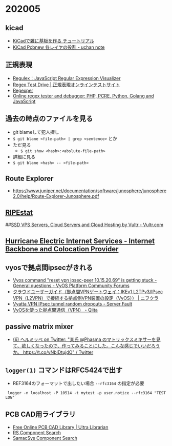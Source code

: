 # 202005

## kicad
- [KiCadで雑に基板を作る チュートリアル](https://www.slideshare.net/soburi/kicad-53622272)
- [KiCad Pcbnew 各レイヤの役割 - uchan note](https://uchan.hateblo.jp/entry/2016/02/07/153224)

## 正規表現
- [Regulex：JavaScript Regular Expression Visualizer](https://jex.im/regulex/)
- [Regex Test Drive | 正規表現オンラインテストサイト](https://regex-testdrive.com/ja/)
- [Regexper](https://regexper.com/)
- [Online regex tester and debugger: PHP, PCRE, Python, Golang and JavaScript](https://regex101.com/)

## 過去の時点のファイルを見る
-  git blameして犯人探し
  - `$ git blame <file-path> | grep <sentence>` とか
- ただ見る
  - `$ git show <hash>:<abslute-file-path>`
-  詳細に見る
  - `$ git blame <hash> -- <file-path>`

## Route Explorer
- https://www.juniper.net/documentation/software/junosphere/junosphere2.0/help/Route-Explorer-Junosphere.pdf

## [RIPEstat](https://stat.ripe.net/)

##[SSD VPS Servers, Cloud Servers and Cloud Hosting by Vultr - Vultr.com](https://www.vultr.com/)

## [Hurricane Electric Internet Services - Internet Backbone and Colocation Provider](http://he.net/)

## vyosで拠点間ipsecがきれる
- [Vyos command "reset vpn ipsec-peer 10.15.20.69" is getting stuck - General questions - VyOS Platform Community Forums](https://forum.vyos.io/t/vyos-command-reset-vpn-ipsec-peer-10-15-20-69-is-getting-stuck/3383/7)
- [クラウドユーザーガイド（拠点間VPNゲートウェイ：IKEv1 L2TPv3/IPsec VPN（L2VPN）で接続する拠点側VPN装置の設定（VyOS）） | ニフクラ](https://pfs.nifcloud.com/guide/cp/vpngw/cn_l2_vyos.htm)
- [Vyatta VPN IPsec tunnel random dropouts - Server Fault](https://serverfault.com/questions/586399/vyatta-vpn-ipsec-tunnel-random-dropouts)
- [VyOSを使った拠点間通信（VPN） - Qiita](https://qiita.com/tsukasa1301/items/cbb78e6f29cb9b5e713b)

## passive matrix mixer
- [(6) ヘルミッペ on Twitter: "某氏 @Phasma のマトリックスミキサーを見て、欲しくなったので、作ってみることにした。こんな感じでいいだろうか。 https://t.co/vNbIDtujdO" / Twitter](https://twitter.com/komiya_ma/status/1147505752749199360)

## `logger(1)` コマンドはRFC5424で出す
- REF3164のフォーマットで出したい場合 `--rfc3164` の指定が必要
```
 logger -n localhost -P 10514 -t mytest -p user.notice --rfc3164 "TEST LOG"
 ```

## PCB CAD用ライブラリ
- [Free Online PCB CAD Library | Ultra Librarian](https://www.ultralibrarian.com/)
- [RS Component Search](https://rs.componentsearchengine.com/)
- [SamacSys Component Search](https://componentsearchengine.com/)